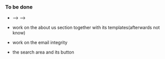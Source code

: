 ### To be done
 - 
    --> 
    --> 

 - work on the about us section together with its templates(afterwards not know)
 - work on the email integrity
 - the search area and its button

